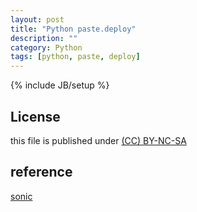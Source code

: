 ```yaml
---
layout: post
title: "Python paste.deploy"
description: ""
category: Python
tags: [python, paste, deploy]
---
```

{% include JB/setup %}
## License
this file is published under [(CC) BY-NC-SA](http://creativecommons.org/licenses/by-nc-sa/3.0/)

## reference
[sonic](http://blog.csdn.net/sonicatnoc/article/details/6539716)
